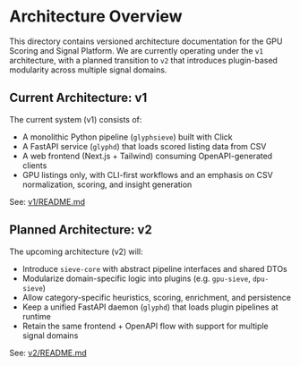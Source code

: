 # Architecture Overview

This directory contains versioned architecture documentation for the GPU Scoring and Signal Platform. We are currently
operating under the `v1` architecture, with a planned transition to `v2` that introduces plugin-based modularity across
multiple signal domains.

## Current Architecture: v1

The current system (v1) consists of:

- A monolithic Python pipeline (`glyphsieve`) built with Click
- A FastAPI service (`glyphd`) that loads scored listing data from CSV
- A web frontend (Next.js + Tailwind) consuming OpenAPI-generated clients
- GPU listings only, with CLI-first workflows and an emphasis on CSV normalization, scoring, and insight generation

See: [v1/README.md](v1/README.md)

## Planned Architecture: v2

The upcoming architecture (v2) will:

- Introduce `sieve-core` with abstract pipeline interfaces and shared DTOs
- Modularize domain-specific logic into plugins (e.g. `gpu-sieve`, `dpu-sieve`)
- Allow category-specific heuristics, scoring, enrichment, and persistence
- Keep a unified FastAPI daemon (`glyphd`) that loads plugin pipelines at runtime
- Retain the same frontend + OpenAPI flow with support for multiple signal domains

See: [v2/README.md](v2/README.md)
